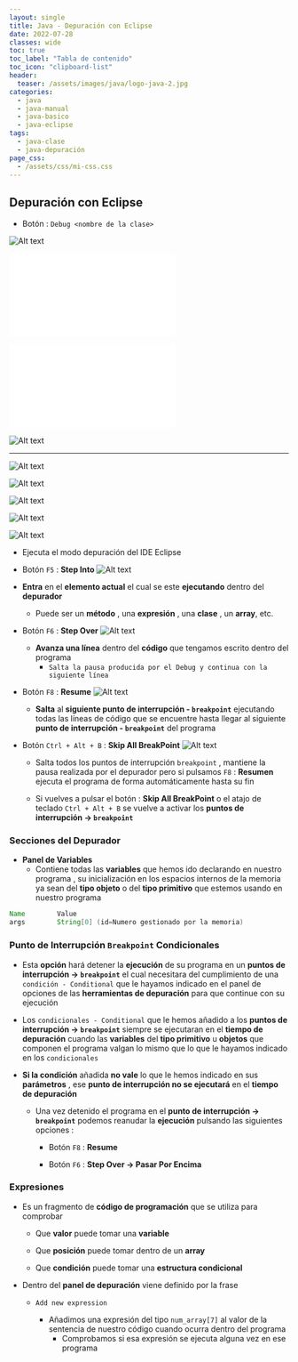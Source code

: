 ```yaml
---
layout: single
title: Java - Depuración con Eclipse
date: 2022-07-28
classes: wide
toc: true
toc_label: "Tabla de contenido"
toc_icon: "clipboard-list"
header:
  teaser: /assets/images/java/logo-java-2.jpg
categories:
  - java
  - java-manual
  - java-basico
  - java-eclipse
tags:
  - java-clase
  - java-depuración
page_css: 
  - /assets/css/mi-css.css
---
```


## Depuración con Eclipse

* Botón : ``Debug <nombre de la clase>``

![Alt text](guia-basica-de-desarrollo-full-stack/assets/images/depurar_java/Depuracion_Debug_Basico.png)

![Alt text](_posts/java/depuracion/2022-07-28-java-depuracion.md)

![Alt text](/home/radu04/blog_rvs.github.io/rvs.github.io/_posts/java/depuracion/2022-07-28-java-depuracion.md)

![Alt text](guia-basica-de-desarrollo-full-stack/assets/images/depurar_java/Depuracion_Debug_Basico.png:Zone.Identifier)

* * *

![Alt text](https://github.com/rvsweb/rvs.github.io/blob/9ee9e10086d5cec2539aa005d523b599ff1fa388/_posts/java/depuracion/imagenes/Depuracion_Debug_Basico.png)

![Alt text](https://github.com/rvsweb/rvs.github.io/blob/9ee9e10086d5cec2539aa005d523b599ff1fa388/_posts/java/depuracion/imagenes/Depuracion_Debug_Basico.png)

![Alt text]("https://github.com/rvsweb/rvs.github.io/blob/8956162882f8b2eb91b2a99aca9f9aadd126d54e/_posts/java/depuracion/imagenes/Depuracion_Debug_Basico.png")

![Alt text](https://github.com/rvsweb/rvs.github.io/blob/master/_posts/java/depuracion/imagenes/Depuracion_Debug_Basico.png)

![Alt text](_posts/java/depuracion/imagenes/Depuracion_Debug_Basico.png)

  * Ejecuta el modo depuración del IDE Eclipse

* Botón ``F5`` : **Step Into**  ![Alt text](guia-basica-de-desarrollo-full-stack/_posts/java/depuracion/imagenes/Depuracion_F5_Step_Into.png)

* **Entra** en el **elemento actual** el cual se este **ejecutando** dentro del **depurador**
  * Puede ser un **método** , una **expresión** , una **clase** , un **array**, etc.

* Botón ``F6`` : **Step Over** ![Alt text](guia-basica-de-desarrollo-full-stack/_posts/java/depuracion/imagenes/Depuracion_F6_Step_Over.png)

  * **Avanza una línea** dentro del **código** que tengamos escrito dentro del programa
    * ``Salta la pausa producida por el Debug y continua con la siguiente línea``

* Botón ``F8`` : **Resume** ![Alt text](guia-basica-de-desarrollo-full-stack/_posts/java/depuracion/imagenes/Depuracion_F6_Step_Over.png)

  * **Salta** al **siguiente punto de interrupción - ``breakpoint``**  ejecutando todas las líneas de código que se encuentre hasta llegar al siguiente **punto de interrupción - ``breakpoint``** del programa

* Botón ``Ctrl + Alt + B`` : **Skip All BreakPoint** ![Alt text](guia-basica-de-desarrollo-full-stack/_posts/java/depuracion/imagenes/Eliminar_todos_los_puntos.png)

  * Salta todos los puntos de interrupción ``breakpoint`` , mantiene la pausa realizada por el depurador pero si pulsamos ``F8`` : **Resumen** ejecuta el programa de forma automáticamente hasta su fin

  * Si vuelves a pulsar el botón : **Skip All BreakPoint** o el atajo de teclado ``Ctrl + Alt + B`` se vuelve a activar los **puntos de interrupción → ``breakpoint``**

### Secciones del Depurador

* **Panel de Variables**
  * Contiene todas las **variables** que hemos ido declarando en nuestro programa , su inicialización en los espacios internos de la memoria ya sean del **tipo objeto** o del **tipo primitivo** que estemos usando en nuestro programa

```java
Name        Value
args        String[0] (id=Numero gestionado por la memoria)
```

### Punto de Interrupción ``Breakpoint`` Condicionales

* Esta **opción** hará detener la **ejecución** de su programa en un **puntos de interrupción → ``breakpoint``** el cual necesitara del cumplimiento de una ``condición - Conditional`` que le hayamos indicado en el panel de opciones de las **herramientas de depuración** para que continue con su ejecución

* Los ``condicionales - Conditional`` que le hemos añadido a los **puntos de interrupción → ``breakpoint``** siempre se ejecutaran en el **tiempo de depuración** cuando las **variables** del **tipo primitivo** u **objetos** que componen el programa valgan lo mismo que lo que le hayamos indicado en los ``condicionales``
  
* **Si la condición** añadida **no vale** lo que le hemos indicado en sus **parámetros** , ese **punto de interrupción no se ejecutará** en el **tiempo de depuración**

  * Una vez detenido el programa en el **punto de interrupción → ``breakpoint``**  podemos reanudar la **ejecución** pulsando las siguientes opciones :

    * Botón ``F8`` : **Resume**
  
    * Botón ``F6`` : **Step Over → Pasar Por Encima**

### Expresiones

* Es un fragmento de **código de programación** que se utiliza para comprobar
  
  * Que **valor** puede tomar una **variable**

  * Que **posición** puede tomar dentro de un **array**
  
  * Que **condición** puede tomar una **estructura condicional**

* Dentro del **panel de depuración** viene definido por la frase
  
  * ``Add new expression``

    * Añadimos una expresión del tipo ``num_array[7]`` al valor de la sentencia de nuestro código cuando ocurra dentro del programa
      * Comprobamos si esa expresión se ejecuta alguna vez en ese programa
